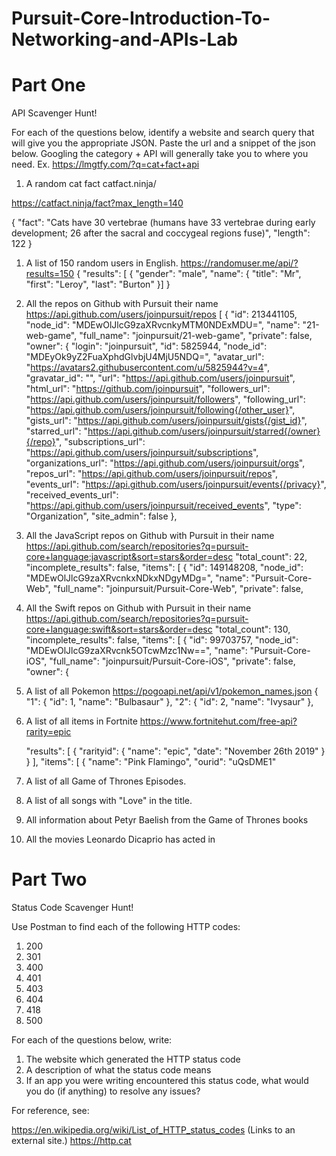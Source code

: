 # Pursuit-Core-Introduction-To-Networking-and-APIs-Lab

# Part One

API Scavenger Hunt!

For each of the questions below, identify a website and search query that will give you the appropriate JSON.  Paste the url and a snippet of the json below.  Googling the category + API will generally take you to where you need.  Ex. https://lmgtfy.com/?q=cat+fact+api

1. A random cat fact
catfact.ninja/

https://catfact.ninja/fact?max_length=140

{
    "fact": "Cats have 30 vertebrae (humans have 33 vertebrae during early development; 26 after the sacral and coccygeal regions fuse)",
    "length": 122
}
1. A list of 150 random users in English.
https://randomuser.me/api/?results=150
{
    "results": [
        {
            "gender": "male",
            "name": {
                "title": "Mr",
                "first": "Leroy",
                "last": "Burton"
            }]
        }
1. All the repos on Github with Pursuit their name
https://api.github.com/users/joinpursuit/repos
[
  {
    "id": 213441105,
    "node_id": "MDEwOlJlcG9zaXRvcnkyMTM0NDExMDU=",
    "name": "21-web-game",
    "full_name": "joinpursuit/21-web-game",
    "private": false,
    "owner": {
      "login": "joinpursuit",
      "id": 5825944,
      "node_id": "MDEyOk9yZ2FuaXphdGlvbjU4MjU5NDQ=",
      "avatar_url": "https://avatars2.githubusercontent.com/u/5825944?v=4",
      "gravatar_id": "",
      "url": "https://api.github.com/users/joinpursuit",
      "html_url": "https://github.com/joinpursuit",
      "followers_url": "https://api.github.com/users/joinpursuit/followers",
      "following_url": "https://api.github.com/users/joinpursuit/following{/other_user}",
      "gists_url": "https://api.github.com/users/joinpursuit/gists{/gist_id}",
      "starred_url": "https://api.github.com/users/joinpursuit/starred{/owner}{/repo}",
      "subscriptions_url": "https://api.github.com/users/joinpursuit/subscriptions",
      "organizations_url": "https://api.github.com/users/joinpursuit/orgs",
      "repos_url": "https://api.github.com/users/joinpursuit/repos",
      "events_url": "https://api.github.com/users/joinpursuit/events{/privacy}",
      "received_events_url": "https://api.github.com/users/joinpursuit/received_events",
      "type": "Organization",
      "site_admin": false
    },
1. All the JavaScript repos on Github with Pursuit in their name
  https://api.github.com/search/repositories?q=pursuit-core+language:javascript&sort=stars&order=desc
    "total_count": 22,
  "incomplete_results": false,
  "items": [
    {
      "id": 149148208,
      "node_id": "MDEwOlJlcG9zaXRvcnkxNDkxNDgyMDg=",
      "name": "Pursuit-Core-Web",
      "full_name": "joinpursuit/Pursuit-Core-Web",
      "private": false,
1. All the Swift repos on Github with Pursuit in their name
  https://api.github.com/search/repositories?q=pursuit-core+language:swift&sort=stars&order=desc
     "total_count": 130,
  "incomplete_results": false,
  "items": [
    {
      "id": 99703757,
      "node_id": "MDEwOlJlcG9zaXRvcnk5OTcwMzc1Nw==",
      "name": "Pursuit-Core-iOS",
      "full_name": "joinpursuit/Pursuit-Core-iOS",
      "private": false,
      "owner": {
1. A list of all Pokemon
https://pogoapi.net/api/v1/pokemon_names.json
{
    "1": {
        "id": 1,
        "name": "Bulbasaur"
    },
    "2": {
        "id": 2,
        "name": "Ivysaur"
    },
1. A list of all items in Fortnite
  https://www.fortnitehut.com/free-api?rarity=epic

    "results": [
    {
      "rarityid": {
        "name": "epic",
        "date": "November 26th 2019"
      }
    }
  ],
  "items": [
    {
      "name": "Pink Flamingo",
      "ourid": "uQsDME1"

1. A list of all Game of Thrones Episodes.
  
1. A list of all songs with "Love" in the title.
1. All information about Petyr Baelish from the Game of Thrones books
1. All the movies Leonardo Dicaprio has acted in

# Part Two

Status Code Scavenger Hunt!

Use Postman to find each of the following HTTP codes:


1. 200
1. 301
1. 400
1. 401
1. 403
1. 404
1. 418
1. 500


For each of the questions below, write:

1. The website which generated the HTTP status code
2. A description of what the status code means
3. If an app you were writing encountered this status code, what would you do (if anything) to resolve any issues?


For reference, see:

https://en.wikipedia.org/wiki/List_of_HTTP_status_codes (Links to an external site.)
https://http.cat



